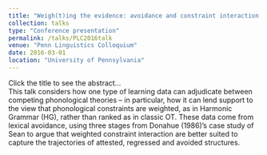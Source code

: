 ```yaml
---
title: "Weigh(t)ing the evidence: avoidance and constraint interaction in phonological development"
collection: talks
type: "Conference presentation"
permalink: /talks/PLC2016talk
venue: "Penn Linguistics Colloquium"
date: 2016-03-01
location: "University of Pennsylvania"
---
```

<div class="amtText" markdown="1">
Click the title to see the abstract... 
</div>

<div class="amtText" markdown="1">
This talk considers how one type of learning data can adjudicate between competing phonological theories – in particular, how it can lend support to the view that phonological constraints are weighted, as in Harmonic Grammar (HG), rather than ranked as in classic OT. These data come from lexical avoidance, using three stages from Donahue (1986)’s case study of Sean to argue that weighted constraint interaction are better suited to capture the trajectories of attested, regressed and avoided structures. 
</div>
